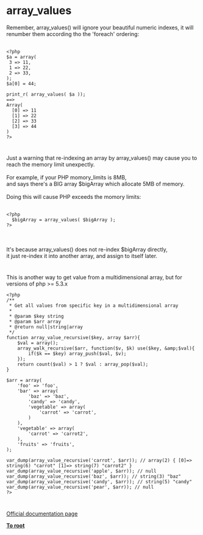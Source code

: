 # array_values



Remember, array_values() will ignore your beautiful numeric indexes, it will renumber them according tho the &apos;foreach&apos; ordering:<br><br>

```
<?php
$a = array(
 3 => 11,
 1 => 22,
 2 => 33,
);
$a[0] = 44;

print_r( array_values( $a ));
==>
Array(
  [0] => 11
  [1] => 22
  [2] => 33
  [3] => 44
)
?>
```
  

#

Just a warning that re-indexing an array by array_values() may cause you to reach the memory limit unexpectly.<br><br>For example, if your PHP momory_limits is 8MB,<br> and says there&apos;s a BIG array $bigArray which allocate 5MB of memory.<br><br>Doing this will cause PHP exceeds the momory limits:<br><br>

```
<?php
  $bigArray = array_values( $bigArray );
?>
```
<br><br>It&apos;s because array_values() does not re-index $bigArray directly,<br>it just re-index it into another array, and assign to itself later.  

#

This is another way to get value from a multidimensional array, but for versions of php &gt;= 5.3.x<br>

```
<?php
/**
 * Get all values from specific key in a multidimensional array
 *
 * @param $key string
 * @param $arr array
 * @return null|string|array
 */
function array_value_recursive($key, array $arr){
    $val = array();
    array_walk_recursive($arr, function($v, $k) use($key, &amp;$val){
        if($k == $key) array_push($val, $v);
    });
    return count($val) > 1 ? $val : array_pop($val);
}

$arr = array(
    'foo' => 'foo',
    'bar' => array(
        'baz' => 'baz',
        'candy' => 'candy',
        'vegetable' => array(
            'carrot' => 'carrot',
        )
    ),
    'vegetable' => array(
        'carrot' => 'carrot2',
    ),
    'fruits' => 'fruits',
);

var_dump(array_value_recursive('carrot', $arr)); // array(2) { [0]=> string(6) "carrot" [1]=> string(7) "carrot2" }
var_dump(array_value_recursive('apple', $arr)); // null
var_dump(array_value_recursive('baz', $arr)); // string(3) "baz"
var_dump(array_value_recursive('candy', $arr)); // string(5) "candy"
var_dump(array_value_recursive('pear', $arr)); // null
?>
```
  

#

[Official documentation page](https://www.php.net/manual/en/function.array-values.php)

**[To root](/README.md)**